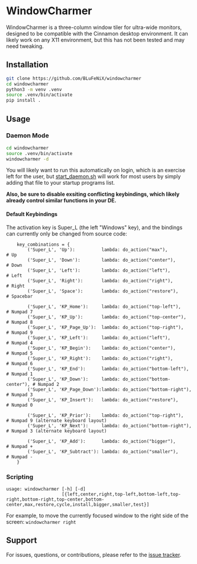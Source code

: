# WindowCharmer

WindowCharmer is a three-column window tiler for ultra-wide monitors, designed to be compatible with the Cinnamon desktop environment. It can likely work on any X11 environment, but this has not been tested and may need tweaking.

## Installation

```sh
git clone https://github.com/BLuFeNiX/windowcharmer
cd windowcharmer
python3 -m venv .venv
source .venv/bin/activate
pip install .
```

## Usage

### Daemon Mode

```sh
cd windowcharmer
source .venv/bin/activate
windowcharmer -d
```

You will likely want to run this automatically on login, which is an exercise left for the user, but [start_daemon.sh](start_daemon.sh) will work for most users by simply adding that file to your startup programs list.

**Also, be sure to disable exsiting conflicting keybindings, which likely already control similar functions in your DE.**

#### Default Keybindings

The activation key is Super_L (the left "Windows" key), and the bindings can currently only be changed from source code:
```
    key_combinations = {
        ('Super_L', 'Up'):          lambda: do_action("max"),           # Up
        ('Super_L', 'Down'):        lambda: do_action("center"),        # Down
        ('Super_L', 'Left'):        lambda: do_action("left"),          # Left
        ('Super_L', 'Right'):       lambda: do_action("right"),         # Right
        ('Super_L', 'Space'):       lambda: do_action("restore"),       # Spacebar

        ('Super_L', 'KP_Home'):     lambda: do_action("top-left"),      # Numpad 7
        ('Super_L', 'KP_Up'):       lambda: do_action("top-center"),    # Numpad 8
        ('Super_L', 'KP_Page_Up'):  lambda: do_action("top-right"),     # Numpad 9
        ('Super_L', 'KP_Left'):     lambda: do_action("left"),          # Numpad 4
        ('Super_L', 'KP_Begin'):    lambda: do_action("center"),        # Numpad 5
        ('Super_L', 'KP_Right'):    lambda: do_action("right"),         # Numpad 6
        ('Super_L', 'KP_End'):      lambda: do_action("bottom-left"),   # Numpad 1
        ('Super_L', 'KP_Down'):     lambda: do_action("bottom-center"), # Numpad 2
        ('Super_L', 'KP_Page_Down'):lambda: do_action("bottom-right"),  # Numpad 3
        ('Super_L', 'KP_Insert'):   lambda: do_action("restore"),       # Numpad 0

        ('Super_L', 'KP_Prior'):    lambda: do_action("top-right"),     # Numpad 9 (alternate keyboard layout)
        ('Super_L', 'KP_Next'):     lambda: do_action("bottom-right"),  # Numpad 3 (alternate keyboard layout)

        ('Super_L', 'KP_Add'):      lambda: do_action("bigger"),        # Numpad +
        ('Super_L', 'KP_Subtract'): lambda: do_action("smaller"),       # Numpad -
    }
```

### Scripting

```
usage: windowcharmer [-h] [-d]
                     [{left,center,right,top-left,bottom-left,top-right,bottom-right,top-center,bottom-center,max,restore,cycle,install,bigger,smaller,test}]
```

For example, to move the currently focused window to the right side of the screen: `windowcharmer right`

## Support

For issues, questions, or contributions, please refer to the [issue tracker](https://github.com/BLuFeNiX/windowcharmer/issues).